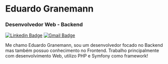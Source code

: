 # Eduardo Granemann 

### Desenvolvedor Web - Backend 

[![Linkedin Badge](https://img.shields.io/badge/-Eduardo%20Granemann-986DFF?style=flat-square&logo=Linkedin&logoColor=white&link=https://www.linkedin.com/in/eduardogranemann)](https://www.linkedin.com/in/eduardogranemann)
[![Gmail Badge](https://img.shields.io/badge/-ribeiroeduardogranemann@gmail.com-986DFF?style=flat-square&logo=Gmail&logoColor=white&link=mailto:ribeiroeduardogranemann@gmail.com)](mailto:ribeiroeduardogranemann@gmail.com)

Me chamo Eduardo Granemann, sou um desenvolvedor focado no Backend mas também possuo conhecimento no Frontend. Trabalho principalmente com 
desenvolvimento Web, utilizo PHP e Symfony como framework!
